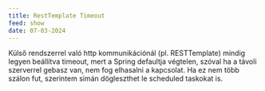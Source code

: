 ```yaml
---
title: RestTemplate Timeout
feed: show
date: 07-03-2024
---
```

Külső rendszerrel való http kommunikációnál (pl. RESTTemplate) mindig legyen beállítva timeout, mert a Spring defaultja végtelen, szóval ha a távoli szerverrel gebasz van, nem fog elhasalni a kapcsolat. Ha ez nem több szálon fut, szerintem simán dögleszthet le scheduled taskokat is.